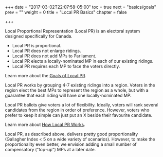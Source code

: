 +++
date = "2017-03-02T22:07:58-05:00"
toc = true
next = "basics/goals"
prev = ""
weight = 0
title = "Local PR Basics"
chapter = false

+++

Local Proportional Representation (Local PR) is an electoral system designed
specifically for Canada.  

* Local PR is proportional.
* Local PR does not enlarge ridings.
* Local PR does not add MPs to Parliament.
* Local PR elects a locally-nominated MP in each of our existing ridings.
* Local PR requires each MP to face the voters directly.

Learn more about the [Goals of Local PR](goals/).

Local PR works by grouping 4-7 existing ridings into a region.  Voters in the
region elect the best MPs to represent the region as a whole, but with a 
guarantee that each riding will have one locally-nominated MP.

Local PR ballots give voters a lot of flexibility.  Ideally, voters will rank
several candidates from the region in order of preference.  However, voters
who prefer to keep it simple can just put an X beside their favourite
candidate.

Learn more about [How Local PR Works](overview/).

Local PR, as described above, delivers pretty good proportionality (Gallagher
Index < 5 on a wide variety of scenarios).  However, to make the proportionality
even better, we envision adding a small number of compensatory ("top-up")
MPs at a later date.